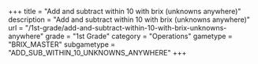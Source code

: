 +++
title = "Add and subtract within 10 with brix (unknowns anywhere)"
description = "Add and subtract within 10 with brix (unknowns anywhere)"
url = "/1st-grade/add-and-subtract-within-10-with-brix-unknowns-anywhere"
grade = "1st Grade"
category = "Operations"
gametype = "BRIX_MASTER"
subgametype = "ADD_SUB_WITHIN_10_UNKNOWNS_ANYWHERE"
+++